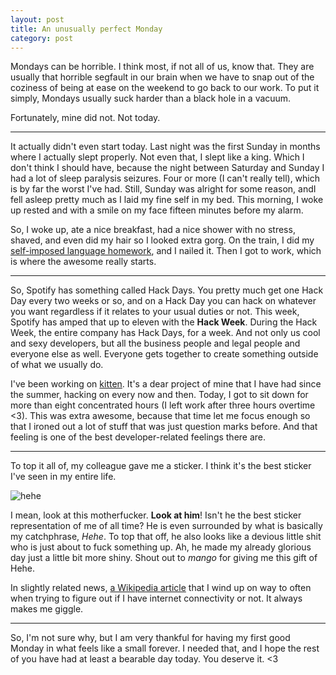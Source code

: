 ```yaml
---
layout: post
title: An unusually perfect Monday
category: post
---
```


Mondays can be horrible. I think most, if not all of us, know that. They are
usually that horrible segfault in our brain when we have to snap out of the
coziness of being at ease on the weekend to go back to our work. To put it
simply, Mondays usually suck harder than a black hole in a vacuum.

Fortunately, mine did not. Not today.

---

It actually didn't even start today. Last night was the first Sunday in months
where I actually slept properly. Not even that, I slept like a king. Which
I don't think I should have, because the night between Saturday and Sunday
I had a lot of sleep paralysis seizures. Four or more (I can't really tell),
which is by far the worst I've had. Still, Sunday was alright for some reason,
andI fell asleep pretty much as I laid my fine self in my bed. This morning,
I woke up rested and with a smile on my face fifteen minutes before my alarm.

So, I woke up, ate a nice breakfast, had a nice shower with no stress, shaved,
and even did my hair so I looked extra gorg. On the train, I did my
[self-imposed language homework][duolingo], and I nailed it. Then I got to
work, which is where the awesome really starts.

---

So, Spotify has something called Hack Days. You pretty much get one Hack Day
every two weeks or so, and on a Hack Day you can hack on whatever you want
regardless if it relates to your usual duties or not. This week, Spotify has
amped that up to eleven with the **Hack Week**. During the Hack Week, the
entire company has Hack Days, for a week. And not only us cool and sexy
developers, but all the business people and legal people and everyone else as
well. Everyone gets together to create something outside of what we usually do.

I've been working on [kitten][kitten]. It's a dear project of mine that I have
had since the summer, hacking on every now and then. Today, I got to sit down
for more than eight concentrated hours (I left work after three hours overtime
&lt;3). This was extra awesome, because that time let me focus enough so that
I ironed out a lot of stuff that was just question marks before. And that
feeling is one of the best developer-related feelings there are.

---

To top it all of, my colleague gave me a sticker. I think it's the best sticker
I've seen in my entire life.

![hehe](http://i.imgur.com/ajUCldm.jpg)

I mean, look at this motherfucker. **Look at him**! Isn't he the best sticker
representation of me of all time? He is even surrounded by what is basically my
catchphrase, *Hehe*. To top that off, he also looks like a devious little shit
who is just about to fuck something up. Ah, he made my already glorious day
just a little bit more shiny. Shout out to *mango* for giving me this gift of
Hehe.

In slightly related news, [a Wikipedia article][hehe] that I wind up on way to
often when trying to figure out if I have internet connectivity or not. It
always makes me giggle.

---

So, I'm not sure why, but I am very thankful for having my first good Monday in
what feels like a small forever. I needed that, and I hope the rest of you have
had at least a bearable day today. You deserve it. &lt;3



[duolingo]: http://www.duolingo.com
[kitten]: https://github.com/thiderman/kitten
[hehe]: http://en.wikipedia.org/wiki/Hehe_people
